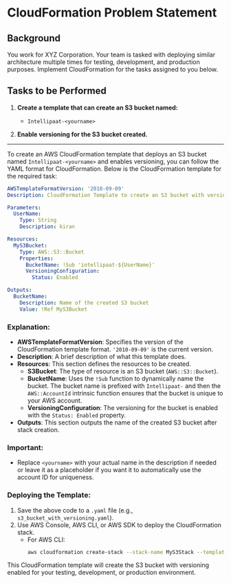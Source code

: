 # CloudFormation Problem Statement

## Background
You work for XYZ Corporation. Your team is tasked with deploying similar architecture multiple times for testing, development, and production purposes. Implement CloudFormation for the tasks assigned to you below.

## Tasks to be Performed

1. **Create a template that can create an S3 bucket named:**
   - `Intellipaat-<yourname>`

2. **Enable versioning for the S3 bucket created.**
---
To create an AWS CloudFormation template that deploys an S3 bucket named `Intellipaat-<yourname>` and enables versioning, you can follow the YAML format for CloudFormation. Below is the CloudFormation template for the required task:

```yaml
AWSTemplateFormatVersion: '2010-09-09'
Description: CloudFormation Template to create an S3 bucket with versioning enabled

Parameters:
  UserName:
    Type: String
    Description: kiran

Resources:
  MyS3Bucket:
    Type: AWS::S3::Bucket
    Properties:
      BucketName: !Sub 'intellipaat-${UserName}'
      VersioningConfiguration:
        Status: Enabled

Outputs:
  BucketName:
    Description: Name of the created S3 bucket
    Value: !Ref MyS3Bucket
```

### Explanation:
- **AWSTemplateFormatVersion**: Specifies the version of the CloudFormation template format. `'2010-09-09'` is the current version.
- **Description**: A brief description of what this template does.
- **Resources**: This section defines the resources to be created.
  - **S3Bucket**: The type of resource is an S3 bucket (`AWS::S3::Bucket`).
  - **BucketName**: Uses the `!Sub` function to dynamically name the bucket. The bucket name is prefixed with `Intellipaat-` and then the `AWS::AccountId` intrinsic function ensures that the bucket is unique to your AWS account.
  - **VersioningConfiguration**: The versioning for the bucket is enabled with the `Status: Enabled` property.
- **Outputs**: This section outputs the name of the created S3 bucket after stack creation.

### Important:
- Replace `<yourname>` with your actual name in the description if needed or leave it as a placeholder if you want it to automatically use the account ID for uniqueness.
  
### Deploying the Template:
1. Save the above code to a `.yaml` file (e.g., `s3_bucket_with_versioning.yaml`).
2. Use AWS Console, AWS CLI, or AWS SDK to deploy the CloudFormation stack.
   - For AWS CLI:
     ```bash
     aws cloudformation create-stack --stack-name MyS3Stack --template-body file://s3_bucket_with_versioning.yaml
     ```

This CloudFormation template will create the S3 bucket with versioning enabled for your testing, development, or production environment.
